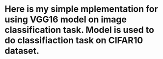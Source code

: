 # Here is my simple mplementation for using VGG16 model on image classification task. Model is used to do classifiaction task on CIFAR10 dataset.
